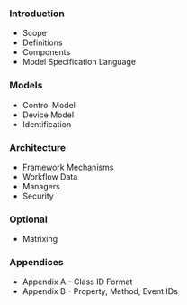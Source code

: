 ### Introduction

- Scope
- Definitions
- Components
- Model Specification Language

### Models

- Control Model
- Device Model
- Identification

### Architecture

- Framework Mechanisms
- Workflow Data
- Managers
- Security

### Optional

- Matrixing

### Appendices

- Appendix A - Class ID Format
- Appendix B - Property, Method, Event IDs
